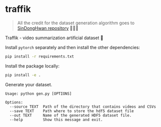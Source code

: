 # traffik

> All the credit for the dataset generation algorithm goes to [SinDongHwan repository](https://github.com/SinDongHwan/pytorch-vsumm-reinforce) 🙏🙏🙏

Traffik - video summarization artificial dataset 🚗

Install `pytorch` separately and then install the other dependencies:

```bash
pip install -r requirements.txt
```


Install the package locally: 

```bash
pip install -e .
```

Generate your dataset.

```
Usage: python gen.py [OPTIONS]

Options:
  --source TEXT  Path of the directory that contains videos and CSVs
  --save TEXT    Path where to store the hdf5 dataset file
  --out TEXT     Name of the generated HDF5 dataset file.
  --help         Show this message and exit.
```